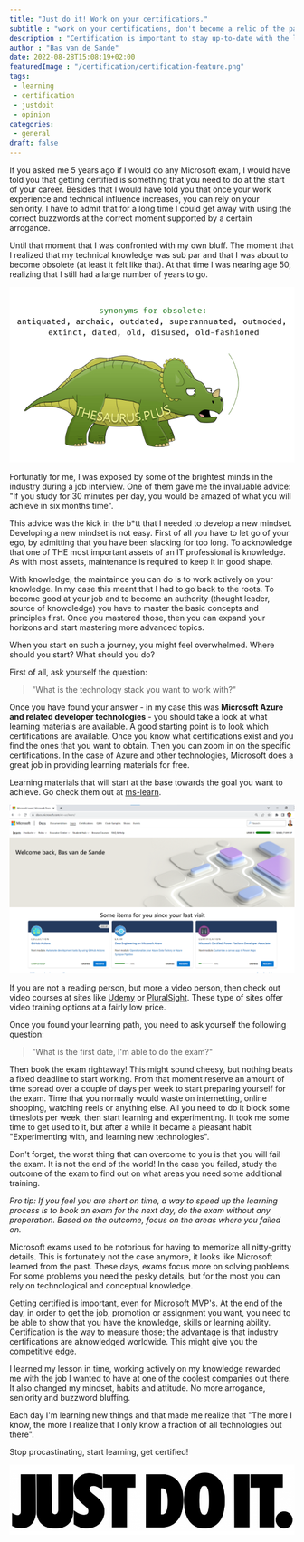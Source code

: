 ```yaml
---
title: "Just do it! Work on your certifications."
subtitle : "work on your certifications, don't become a relic of the past"
description : "Certification is important to stay up-to-date with the latest-and-greatest"
author : "Bas van de Sande"
date: 2022-08-28T15:08:19+02:00
featuredImage : "/certification/certification-feature.png"
tags: 
 - learning 
 - certification
 - justdoit
 - opinion
categories: 
 - general
draft: false
---
```

If you asked me 5 years ago if I would do any Microsoft exam, I would have told you that getting certified is something that you need to do at the start of your career. Besides that I would have told you that once your work experience and technical influence increases, you can rely on your seniority. I have to admit that for a long time I could get away with using the correct buzzwords at the correct moment supported by a certain arrogance. 

Until that moment that I was confronted with my own bluff. The moment that I realized that my technical knowledge was sub par and that I was about to become obsolete (at least it felt like that). At that time I was nearing age 50, realizing that I still had a large number of years to go.

![#obsolete](/certification/certification-obsolete.png)

Fortunatly for me, I was exposed by some of the brightest minds in the industry during a job interview. One of them gave me the invaluable advice: "If you study for 30 minutes per day, you would be amazed of what you will achieve in six months time".

This advice was the kick in the b*tt that I needed to develop a new mindset. Developing a new mindset is not easy. First of all you have to let go of your ego, by admitting that you have been slacking for too long. To acknowledge that one of THE most important assets of an IT professional is knowledge. As with most assets, maintenance is required to keep it in good shape. 

With knowledge, the maintaince you can do is to work actively on your knowledge. In my case this meant that I had to go back to the roots. To become good at your job and to become an authority (thought leader, source of knowdledge) you have to master the basic concepts and principles first.  Once you mastered those, then you can expand your horizons and start mastering more advanced topics.

When you start on such a journey, you might feel overwhelmed. Where should you start? What should you do? 

First of all, ask yourself the question:

> "What is the technology stack you want to work with?" 

Once you have found your answer - in my case this was  **Microsoft Azure and related developer technologies** - you should take a look at what learning materials are available. A good starting point is to look which certifications are available. Once you know what certifications exist and you find the ones that you want to obtain. Then you can zoom in on the specific certifications. In the case of Azure and other technologies, Microsoft does a great job in providing learning materials for free. 


Learning materials that will start at the base towards the goal you want to achieve. Go check them out at [ms-learn](https://docs.microsoft.com/en-us/learn).

![#mslearn](/certification/certification-mslearn.png)

If you are not a reading person, but more a video person, then check out video courses at sites like [Udemy](https://udemy.com) or [PluralSight](https://Pluralsight.com). These type of sites offer video training options at a fairly low price. 

Once you found your learning path, you need to ask yourself the following question:

> "What is the first date, I'm able to do the exam?"

Then book the exam rightaway! This might sound cheesy, but nothing beats a fixed deadline to start working. From that moment reserve an amount of time spread over a couple of days per week to start preparing yourself for the exam. Time that you normally would waste on internetting, online shopping, watching reels or anything else. All you need to do it block some timeslots per week, then start learning and experimenting. It took me some time to get used to it, but after a while it became a pleasant habit "Experimenting with, and learning new technologies".

Don't forget, the worst thing that can overcome to you is that you will fail the exam. It is not the end of the world! In the case you failed, study the outcome of the exam to find out on what areas you need some additional training. 

_Pro tip: If you feel you are short on time, a way to speed up the learning process is to book an exam for the next day, do the exam without any preperation. Based on the outcome, focus on the areas where you failed on._

Microsoft exams used to be notorious for having to memorize all nitty-gritty details. This is fortunately not the case anymore, it looks like Microsoft learned from the past. These days, exams focus more on solving problems. For some problems you need the pesky details, but for the most you can rely on technological and conceptual knowledge. 

Getting certified is important, even for Microsoft MVP's. At the end of the day, in order to get the job, promotion or assignment you want, you need to be able to show that you have the knowledge, skills or learning ability. Certification is the way to measure those; the advantage is that industry certifications are aknowledged worldwide. This might give you the competitive edge.  

I learned my lesson in time, working actively on my knowledge rewarded me with the job I wanted to have at one of the coolest companies out there. It also changed my mindset, habits and attitude. No more arrogance, seniority and buzzword bluffing. 

Each day I'm learning new things and that made me realize that "The more I know, the more I realize that I only know a fraction of all technologies out there". 

Stop procastinating, start learning, get certified!


![#JustDoIt](/certification/certification-justdoit.png)







